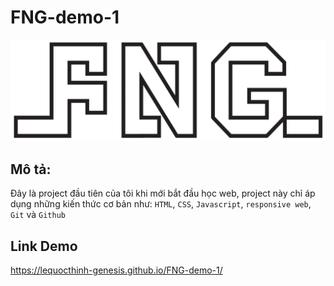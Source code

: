 # FNG-demo-1
<img src="https://github.com/lequocthinh-Genesis/FNG-demo-1/blob/master/assets/img/FNG-logo.png?raw=true">

## Mô tả:

Đây là project đầu tiên của tôi khi mới bắt đầu học web, project này chỉ áp dụng những kiến thức cơ bản như: `HTML`, `CSS`, `Javascript`, `responsive web`, `Git` và `Github`

## Link Demo

https://lequocthinh-genesis.github.io/FNG-demo-1/

